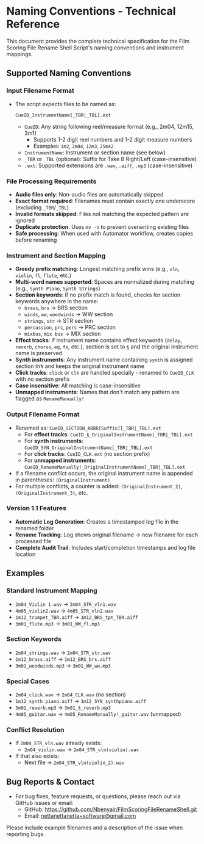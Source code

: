 # Naming Conventions - Technical Reference

This document provides the complete technical specification for the Film Scoring File Rename Shell Script's naming conventions and instrument mappings.

## Supported Naming Conventions

### Input Filename Format
- The script expects files to be named as:
  
  `CueID_InstrumentName[_TBR|_TBL].ext`
  
  - `CueID`: Any string following reel/measure format (e.g., 2m04, 12m15, 3m1)
    - Supports 1-2 digit reel numbers and 1-2 digit measure numbers
    - Examples: `1m2`, `2m04`, `12m3`, `25m42`
  - `InstrumentName`: Instrument or section name (see below)
  - `_TBR` or `_TBL` (optional): Suffix for Take B Right/Left (case-insensitive)
  - `.ext`: Supported extensions are `.wav`, `.aiff`, `.mp3` (case-insensitive)

### File Processing Requirements
- **Audio files only**: Non-audio files are automatically skipped
- **Exact format required**: Filenames must contain exactly one underscore (excluding `_TBR`/`_TBL`)
- **Invalid formats skipped**: Files not matching the expected pattern are ignored
- **Duplicate protection**: Uses `mv -n` to prevent overwriting existing files
- **Safe processing**: When used with Automator workflow, creates copies before renaming

### Instrument and Section Mapping
- **Greedy prefix matching**: Longest matching prefix wins (e.g., `vln`, `violin`, `fl`, `flute`, etc.)
- **Multi-word names supported**: Spaces are normalized during matching (e.g., `Synth Piano`, `Synth Strings`)
- **Section keywords**: If no prefix match is found, checks for section keywords anywhere in the name:
  - `brass`, `brs` → BRS section
  - `winds`, `ww`, `woodwinds` → WW section  
  - `strings`, `str` → STR section
  - `percussion`, `prc`, `perc` → PRC section
  - `mixbus`, `mix bus` → MIX section
- **Effect tracks**: If instrument name contains effect keywords (`delay`, `reverb`, `chorus`, `eq`, `fx`, etc.), section is set to `§` and the original instrument name is preserved
- **Synth instruments**: Any instrument name containing `synth` is assigned section `SYN` and keeps the original instrument name
- **Click tracks**: `click` or `clk` are handled specially - renamed to `CueID_CLK` with no section prefix
- **Case insensitive**: All matching is case-insensitive
- **Unmapped instruments**: Names that don't match any pattern are flagged as `RenameManually!`

### Output Filename Format
- Renamed as: `CueID_SECTION_ABBR[Suffix][_TBR|_TBL].ext`
  - For **effect tracks**: `CueID_§_OriginalInstrumentName[_TBR|_TBL].ext`
  - For **synth instruments**: `CueID_SYN_OriginalInstrumentName[_TBR|_TBL].ext`
  - For **click tracks**: `CueID_CLK.ext` (no section prefix)
  - For **unmapped instruments**: `CueID_RenameManually!_OriginalInstrumentName[_TBR|_TBL].ext`
- If a filename conflict occurs, the original instrument name is appended in parentheses: `(OriginalInstrument)`
- For multiple conflicts, a counter is added: `(OriginalInstrument_2)`, `(OriginalInstrument_3)`, etc.

### Version 1.1 Features
- **Automatic Log Generation**: Creates a timestamped log file in the renamed folder
- **Rename Tracking**: Log shows original filename → new filename for each processed file
- **Complete Audit Trail**: Includes start/completion timestamps and log file location

## Examples

### Standard Instrument Mapping
- `2m04_Violin 1.wav` → `2m04_STR_vln1.wav`
- `4m05_violin2.wav` → `4m05_STR_vln2.wav`
- `1m12_trumpet_TBR.aiff` → `1m12_BRS_tpt_TBR.aiff`
- `3m01_flute.mp3` → `3m01_WW_fl.mp3`

### Section Keywords
- `2m04_strings.wav` → `2m04_STR_str.wav`
- `1m12_brass.aiff` → `1m12_BRS_brs.aiff`
- `3m01_woodwinds.mp3` → `3m01_WW_ww.mp3`

### Special Cases
- `2m04_click.wav` → `2m04_CLK.wav` (no section)
- `1m12_synth piano.aiff` → `1m12_SYN_synthpiano.aiff`
- `3m01_reverb.mp3` → `3m01_§_reverb.mp3`
- `4m05_guitar.wav` → `4m05_RenameManually!_guitar.wav` (unmapped)

### Conflict Resolution
- If `2m04_STR_vln.wav` already exists:
  - `2m04_violin.wav` → `2m04_STR_vln(violin).wav`
- If that also exists:
  - Next file → `2m04_STR_vln(violin_2).wav`

## Bug Reports & Contact
- For bug fixes, feature requests, or questions, please reach out via GitHub issues or email:
  - GitHub: https://github.com/Nbenyair/FilmScoringFileRenameShell.git
  - Email: nettanettanetta+software@gmail.com

Please include example filenames and a description of the issue when reporting bugs.